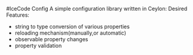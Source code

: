 #IceCode Config
A simple configuration library written in Ceylon:
Desired Features:
 * string to type conversion of various properties
 * reloading mechanism(manually,or automatic) 
 * observable property changes
 * property validation